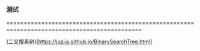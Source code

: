 ### 测试 
=============================================================================================

(二叉搜素树)[https://juziia.github.io/BinarySearchTree.html]
